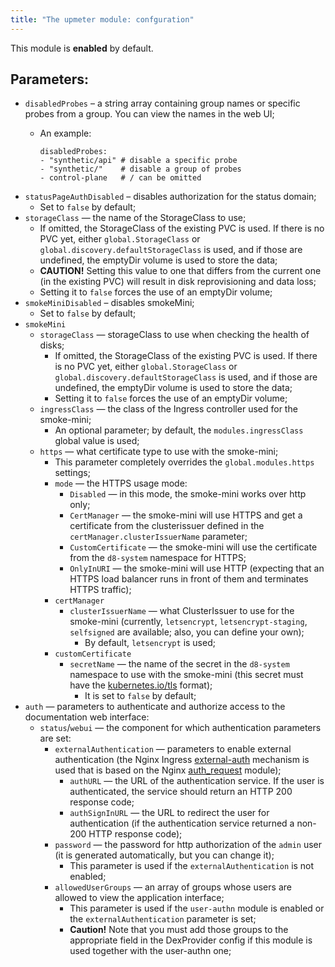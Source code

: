 ```yaml
---
title: "The upmeter module: confguration"
---
```


This module is **enabled** by default.

## Parameters:
* `disabledProbes` – a string array containing group names or specific probes from a group. You can view the names in the web UI;
  * An example:

		disabledProbes:
		- "synthetic/api" # disable a specific probe
		- "synthetic/"    # disable a group of probes
		- control-plane   # / can be omitted
* `statusPageAuthDisabled` – disables authorization for the status domain;
  * Set to `false` by default;
* `storageClass` — the name of the StorageClass to use;
    * If omitted, the StorageClass of the existing PVC is used. If there is no PVC yet, either `global.StorageClass` or `global.discovery.defaultStorageClass` is used, and if those are undefined, the emptyDir volume is used to store the data;
    * **CAUTION!** Setting this value to one that differs from the current one (in the existing PVC) will result in disk reprovisioning and data loss;
    * Setting it to `false` forces the use of an emptyDir volume;
* `smokeMiniDisabled` – disables smokeMini;
  * Set to `false` by default;
* `smokeMini`
	* `storageClass` — storageClass to use when checking the health of disks;
		* If omitted, the StorageClass of the existing PVC is used. If there is no PVC yet, either `global.StorageClass` or `global.discovery.defaultStorageClass` is used, and if those are undefined, the emptyDir volume is used to store the data;
		* Setting it to `false` forces the use of an emptyDir volume;
	* `ingressClass` —  the class of the Ingress controller used for the smoke-mini;
		* An optional parameter; by default, the `modules.ingressClass` global value is used;
	* `https` — what certificate type to use with the smoke-mini;
		* This parameter completely overrides the `global.modules.https` settings;
		* `mode` — the HTTPS usage mode:
			* `Disabled` — in this mode, the smoke-mini works over http only;
			* `CertManager` — the smoke-mini will use HTTPS and get a certificate from the clusterissuer defined in the `certManager.clusterIssuerName` parameter;
			* `CustomCertificate` — the smoke-mini will use the certificate from the `d8-system` namespace for HTTPS;
			* `OnlyInURI` — the smoke-mini will use HTTP (expecting that an HTTPS load balancer runs in front of them and terminates HTTPS traffic);
		* `certManager`
			* `clusterIssuerName` — what ClusterIssuer to use for the smoke-mini (currently, `letsencrypt`, `letsencrypt-staging`, `selfsigned` are available; also, you can define your own);
				* By default, `letsencrypt` is used;
		* `customCertificate`
			* `secretName` — the name of the secret in the `d8-system` namespace to use with the smoke-mini (this secret must have the [kubernetes.io/tls](https://kubernetes.github.io/ingress-nginx/user-guide/tls/#tls-secrets) format);
				* It is set to `false` by default;
* `auth` — parameters to authenticate and authorize access to the documentation web interface:
    * `status`/`webui` — the component for which authentication parameters are set:
		* `externalAuthentication` — parameters to enable external authentication (the Nginx Ingress [external-auth](https://kubernetes.github.io/ingress-nginx/examples/auth/external-auth/) mechanism is used that is based on the Nginx [auth_request](http://nginx.org/en/docs/http/ngx_http_auth_request_module.html) module);
			* `authURL` — the URL of the authentication service. If the user is authenticated, the service should return an HTTP 200 response code;
			* `authSignInURL` — the URL to redirect the user for authentication (if the authentication service returned a non-200 HTTP response code);
		* `password` — the password for http authorization of the `admin` user (it is generated automatically, but you can change it);
			* This parameter is used if the `externalAuthentication` is not enabled;
		* `allowedUserGroups` —  an array of groups whose users are allowed to view the application interface;
			* This parameter is used if the `user-authn` module is enabled or the `externalAuthentication` parameter is set;
			* **Caution!** Note that you must add those groups to the appropriate field in the DexProvider config if this module is used together with the user-authn one;
